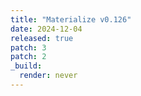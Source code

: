 ```yaml
---
title: "Materialize v0.126"
date: 2024-12-04
released: true
patch: 3
patch: 2
_build:
  render: never
---
```

